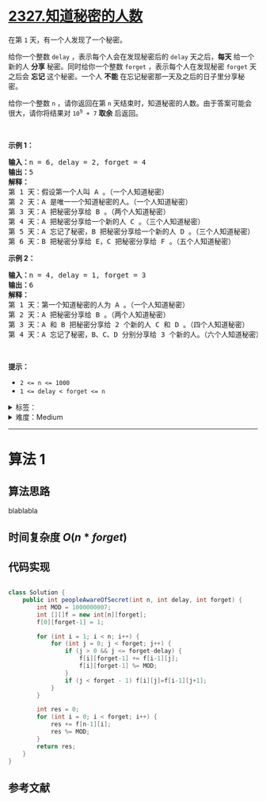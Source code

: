 # [2327.知道秘密的人数](https://leetcode.cn/problems/number-of-people-aware-of-a-secret/)

<p>在第 <code>1</code>&nbsp;天，有一个人发现了一个秘密。</p>

<p>给你一个整数&nbsp;<code>delay</code>&nbsp;，表示每个人会在发现秘密后的 <code>delay</code>&nbsp;天之后，<strong>每天</strong>&nbsp;给一个新的人&nbsp;<strong>分享</strong>&nbsp;秘密。同时给你一个整数&nbsp;<code>forget</code>&nbsp;，表示每个人在发现秘密&nbsp;<code>forget</code>&nbsp;天之后会&nbsp;<strong>忘记</strong>&nbsp;这个秘密。一个人&nbsp;<strong>不能</strong>&nbsp;在忘记秘密那一天及之后的日子里分享秘密。</p>

<p>给你一个整数&nbsp;<code>n</code>&nbsp;，请你返回在第 <code>n</code>&nbsp;天结束时，知道秘密的人数。由于答案可能会很大，请你将结果对&nbsp;<code>10<sup>9</sup> + 7</code>&nbsp;<strong>取余</strong>&nbsp;后返回。</p>

<p>&nbsp;</p>

<p><strong>示例 1：</strong></p>

<pre><b>输入：</b>n = 6, delay = 2, forget = 4
<b>输出：</b>5
<strong>解释：</strong>
第 1 天：假设第一个人叫 A 。（一个人知道秘密）
第 2 天：A 是唯一一个知道秘密的人。（一个人知道秘密）
第 3 天：A 把秘密分享给 B 。（两个人知道秘密）
第 4 天：A 把秘密分享给一个新的人 C 。（三个人知道秘密）
第 5 天：A 忘记了秘密，B 把秘密分享给一个新的人 D 。（三个人知道秘密）
第 6 天：B 把秘密分享给 E，C 把秘密分享给 F 。（五个人知道秘密）
</pre>

<p><strong>示例 2：</strong></p>

<pre><b>输入：</b>n = 4, delay = 1, forget = 3
<b>输出：</b>6
<strong>解释：</strong>
第 1 天：第一个知道秘密的人为 A 。（一个人知道秘密）
第 2 天：A 把秘密分享给 B 。（两个人知道秘密）
第 3 天：A 和 B 把秘密分享给 2 个新的人 C 和 D 。（四个人知道秘密）
第 4 天：A 忘记了秘密，B、C、D 分别分享给 3 个新的人。（六个人知道秘密）
</pre>

<p>&nbsp;</p>

<p><strong>提示：</strong></p>

<ul>
	<li><code>2 &lt;= n &lt;= 1000</code></li>
	<li><code>1 &lt;= delay &lt; forget &lt;= n</code></li>
</ul>

<details>
<summary>标签：</summary>
['队列', '动态规划', '模拟']
</details>

<details>
<summary>难度：Medium</summary>
喜欢：44
</details>

---

# 算法 1

## 算法思路

blablabla

## 时间复杂度 $O(n*forget)$

## 代码实现

```cpp []

```

```java []
class Solution {
    public int peopleAwareOfSecret(int n, int delay, int forget) {
        int MOD = 1000000007;
        int [][]f = new int[n][forget];
        f[0][forget-1] = 1;

        for (int i = 1; i < n; i++) {
            for (int j = 0; j < forget; j++) {
                if (j > 0 && j <= forget-delay) {
                    f[i][forget-1] += f[i-1][j];
                    f[i][forget-1] %= MOD;
                }
                if (j < forget - 1) f[i][j]=f[i-1][j+1];
            }
        }

        int res = 0;
        for (int i = 0; i < forget; i++) {
            res += f[n-1][i];
            res %= MOD;
        }
        return res;
    }
}
```

## 参考文献
